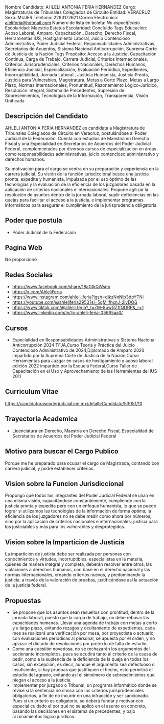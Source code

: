 Nombre Candidato: AHLELI ANTONIA FERIA HERNANDEZ
Cargo: Magistraturas de Tribunales Colegiados de Circuito
Entidad: VERACRUZ
Sexo: MUJER
Telefono: 2283172621
Correo Electronico: aleliferia@hotmail.com
Numero de lista en boleta: *No especificado*
Escolaridad: Maestría
Estatus Escolaridad: Concluido
Tags Educación: Acoso Laboral, Amparo, Capacitación., Derecho, Derecho Fiscal, Herramientas IUS, Hostigamiento Laboral, Juicio Contencioso Administrativo, Poder Judicial Federal, Responsabilidades Administrativas, Secretarios de Acuerdos, Sistema Nacional Anticorrupción, Suprema Corte de Justicia de la Nación
Tags Propósito: Acceso a la Justicia, Capacitación Continua, Carga de Trabajo, Carrera Judicial, Criterios Internacionales, Criterios Jurisprudenciales, Criterios Nacionales, Derechos Humanos, Eficiencia Judicial, Especialización, Evaluación Periódica, Expedientes, Incorruptibilidad, Jornada Laboral., Justicia Humanista, Justicia Pronta, Justicia para Vulnerables, Magistratura, Metas a Corto Plazo, Metas a Largo Plazo, Normas Internacionales, Pronuntitud, Razonamiento Lógico-Jurídico, Resolución Integral, Sistema de Precedentes, Supresión de Sobreseimientos, Tecnologías de la Información, Transparencia, Visión Unificada


## Descripción del Candidato 

AHLELI ANTONIA FERIA HERNANDEZ es candidata a Magistratura de Tribunales Colegiados de Circuito en Veracruz, postulándose al Poder Judicial de la Federación. Cuenta con estudios de Maestría en Derecho Fiscal y una Especialidad en Secretarios de Acuerdos del Poder Judicial Federal, complementados por diversos cursos de especialización en áreas como responsabilidades administrativas, juicio contencioso administrativo y derechos humanos.

Su motivación para el cargo se centra en su preparación y experiencia en la carrera judicial. Su visión de la función jurisdiccional busca una justicia pronta, expedita y humanista, impulsada por el uso óptimo de las tecnologías y la evaluación de la eficiencia de los juzgadores basada en la aplicación de criterios nacionales e internacionales.  Propone agilizar la resolución de asuntos dentro de la jornada laboral, suplir deficiencias en las quejas para facilitar el acceso a la justicia, e implementar programas informáticos para asegurar el cumplimiento de la jurisprudencia obligatoria.


## Poder que postula

- Poder Judicial de la Federación


## Pagina Web

No proporcionó


## Redes Sociales

- https://www.facebook.com/share/18aGtkQWsm/
- https://x.com/AhleliFeria
- https://www.instagram.com/ahleli_feria?igsh=djkzNnNib3dpYTNi
- https://youtube.com/@ahleliferia2953?si=5gM_fhxnJ-2ivDQG
- https://www.tiktok.com/@ahleli.feria?_t=ZM-8uwGZ1fQDRP&_r=1
- https://www.linkedin.com/in/lic-ahleli-feria-05695aa0/


## Cursos

- Especialidad en Responsabilidades Administrativas y Sistema Nacional Anticorrupción 2024 TFJA,Curso Teoría y Práctica del Juicio Contencioso Administrativo de  2024,Diplomado de Amparo 2020 impartido por la Suprema Corte de Justicia de la Nación,Curso Herramientas para Juzgar en casos de hostigamiento y acoso laboral edición 2022 impartido por la Escuela Federal,Curso Taller de Capacitación en el Uso y Aprovechamiento de las Herramientas del IUS 2011


## Curriculum Vitae

https://candidaturaspoderjudicial.ine.mx/detalleCandidato/53051/10


## Trayectoria Academica

- Licenciatura en Derecho, Maestría en Derecho Fiscal, Especialidad de Secretarios de Acuerdos del Poder Judicial Federal


## Motivo para buscar el Cargo Publico

Porque me he preparado para ocupar el cargo de Magistrada, contando con carrera judicial, y podré establecer criterios.


## Vision sobre la Funcion Jurisdiccional

Propongo que todos los integrantes del Poder Judicial Federal se unan en una misma visión, capacitándose constantemente, cumpliendo con la justicia pronta y expedita pero con un enfoque humanista, lo que se puede lograr si utilizamos las tecnologías de la información de forma óptima; la eficiencia de los juzgadores no se debe medir como ahora por números, sino por la aplicación de criterios nacionales e internacionales; justicia para los justiciables y más para los vulnerables y desprotegidos.


## Vision sobre la Imparticion de Justicia

La impartición de justicia debe ser realizada por personas con conocimientos y virtudes, incorruptibles, especialistas en la materia, quienes de manera integral y completa, deberán resolver entre otros, las violaciones a derechos humanos, con base en el derecho nacional y las normas internacionales, creando criterios nuevos, y predominando la justicia, a través de la valoración de pruebas, justificándose así la actuación de la justicia federal.


## Propuestas

- Se propone que los asuntos sean resueltos con prontitud, dentro de la jornada laboral, puesto que la carga de trabajo, no debe rebasar las capacidades humanas. Llevar una agenda de trabajo con metas a corto y a largo plazo, evitando rezagos y ocultamiento de expedientes, cada mes se realizará una verificación por mesa, por proyectista o actuario, con evaluaciones periódicas al personal, se apuesta por el orden, y no aplazar el dictado de resoluciones por pretexto de falta de estudio.
- Como una cuestión novedosa, no se rechazarán los argumentos del accionante incompletos, pues se acudirá tanto al criterio de la causa de pedir, como a la suplencia de la deficiencia de la queja en todos los casos, sin excepción, es decir, aunque el argumento sea defectuoso o insuficiente, si hay pruebas que justifiquen el hecho, esto permitirá el estudio del agravio, evitando así el sinnúmero de sobreseimientos que niegan el acceso a la justicia.
- Implementar por juzgado o Tribunal, un programa informático donde se revise si la sentencia no choca con los criterios jurisprudenciales obligatorios, a fin de no incurrir en una infracción y ser sancionado. Pues si un criterio es obligatorio, se deberá fundar y motivar con especial cuidado el por qué no se aplicó en el asunto en concreto, basando las decisiones en el sistema de precedentes, y bajo razonamientos lógico jurídicos.

